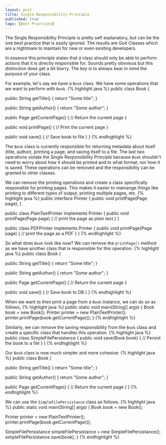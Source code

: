 ```yaml
---
layout: post
title: Single Responsibility Principle
published: true
tags: [Best Practises]
---
```


The Single Responsibility Principle is pretty self explanatory, but can be the one best practice that is easily ignored. The results are God Classes which are a nightmare to maintain for new or even existing developers.

In essence this principle states that a class should only be able to perform actions that it is directly responsible for. Sounds pretty obvoious but this distinction does get a bit blurry. The key is to always bear in mind the purpose of your class.

For example, let's say we have a `Book` class. We have some operations that we want to perform with `Book`.
{% highlight java %}
public class Book {

  public String getTitle() {
    return "Some title";
  }

  public String getAuthor() {
    return "Some author";
  }

  public Page getCurrentPage() {
    // Return the current page
  }

  public void printPage() {
    // Print the current page
  }

  public void save() {
    // Save book to file
  }
}
{% endhighlight %}

The `Book` class is currently responsible for returning metadata about itself (title, author), printing a page, and saving itself to a file. The last two operations violate the Single Responsibility Principle because `Book` shouldn't need to worry about how it should be printed and to what format, nor how it is saved. These operations can be removed and the responsibility can be granted to other classes.

We can remove the printing operations and create a class specifically responsible for printing pages. This makes it easier to mamange things like printing to different types of output, printing multiple pages, etc.
{% highlight java %}
public interface Printer {
  public void printPage(Page page);
}

public class PlainTextPrinter implements Printer {
  public void printPage(Page page) {
    // print the page as plain text
  }
}

public class PDFPrinter implements Printer {
  public void printPage(Page page) {
    // print the page as a PDF
  }
}
{% endhighlight %}

So what does `Book` look like now? We can remove the `printPage()` method as we have another class that is responsible for this operation.
{% highlight java %}
public class Book {

  public String getTitle() {
    return "Some title";
  }

  public String getAuthor() {
    return "Some author";
  }

  public Page getCurrentPage() {
    // Return the current page
  }

  public void save() {
    // Save book to DB
  }
}
{% endhighlight %}

When we want to then print a page from a `Book` instance, we can do so as follows,
{% highlight java %}
public static void main(String[] args) {
  Book book = new Book();
  Printer printer = new PlainTextPrinter();
  printer.printPage(book.getCurrentPage());
}
{% endhighlight %}

Similarly, we can remove the saving responsibility from the `Book` class and create a specific class that handles this operation.
{% highlight java %}
public class SimpleFilePersistance {
  public void save(Book book) {
    // Persist the book to a file
  }
}
{% endhighlight %}

Our `Book` class is now much simpler and more cohesive:
{% highlight java %}
public class Book {

  public String getTitle() {
    return "Some title";
  }

  public String getAuthor() {
    return "Some author";
  }

  public Page getCurrentPage() {
    // Return the current page
  }
}
{% endhighlight %}

We can use the `SimpleFilePersistance` class as follows.
{% highlight java %}
public static void main(String[] args) {
  Book book = new Book();

  Printer printer = new PlainTextPrinter();
  printer.printPage(book.getCurrentPage());

  SimpleFilePersistance simpleFilePersistance = new SimpleFilePersistance();
  simpleFilePersistance.save(book);
}
{% endhighlight %}

